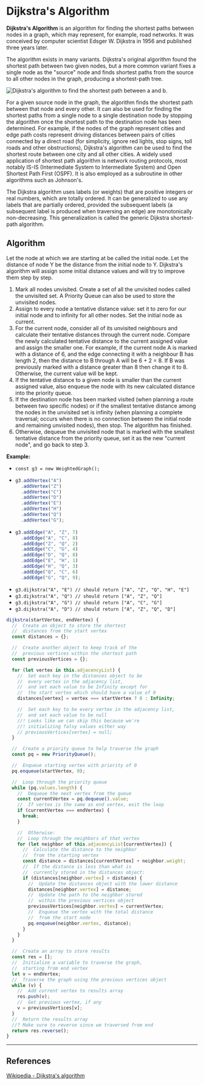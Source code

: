 # Dijkstra's Algorithm

**Dijkstra's Algorithm** is an algorithm for finding the shortest paths between nodes in a graph, which may represent, for example, road networks. It was conceived by computer scientist Edsger W. Dijkstra in 1956 and published three years later.

The algorithm exists in many variants. Dijkstra's original algorithm found the shortest path between two given nodes, but a more common variant fixes a single node as the "source" node and finds shortest paths from the source to all other nodes in the graph, producing a shortest-path tree.

![Dijkstra's algorithm to find the shortest path between a and b.](https://upload.wikimedia.org/wikipedia/commons/5/57/Dijkstra_Animation.gif)

For a given source node in the graph, the algorithm finds the shortest path between that node and every other. It can also be used for finding the shortest paths from a single node to a single destination node by stopping the algorithm once the shortest path to the destination node has been determined. For example, if the nodes of the graph represent cities and edge path costs represent driving distances between pairs of cities connected by a direct road (for simplicity, ignore red lights, stop signs, toll roads and other obstructions), Dijkstra's algorithm can be used to find the shortest route between one city and all other cities. A widely used application of shortest path algorithm is network routing protocols, most notably IS-IS (Intermediate System to Intermediate System) and Open Shortest Path First (OSPF). It is also employed as a subroutine in other algorithms such as Johnson's.

The Dijkstra algorithm uses labels (or weights) that are positive integers or real numbers, which are totally ordered. It can be generalized to use any labels that are partially ordered, provided the subsequent labels (a subsequent label is produced when traversing an edge) are monotonically non-decreasing. This generalization is called the generic Dijkstra shortest-path algorithm.

## Algorithm

Let the node at which we are starting at be called the initial node. Let the distance of node Y be the distance from the initial node to Y. Dijkstra's algorithm will assign some initial distance values and will try to improve them step by step.

1. Mark all nodes unvisited. Create a set of all the unvisited nodes called the unvisited set. A Priority Queue can also be used to store the unvisited nodes.
2. Assign to every node a tentative distance value: set it to zero for our initial node and to infinity for all other nodes. Set the initial node as current.
3. For the current node, consider all of its unvisited neighbours and calculate their tentative distances through the current node. Compare the newly calculated tentative distance to the current assigned value and assign the smaller one. For example, if the current node A is marked with a distance of 6, and the edge connecting it with a neighbour B has length 2, then the distance to B through A will be 6 + 2 = 8. If B was previously marked with a distance greater than 8 then change it to 8. Otherwise, the current value will be kept.
4. If the tentative distance to a given node is smaller than the current assigned value, also enqueue the node with its new calculated distance into the priority queue.
5. If the destination node has been marked visited (when planning a route between two specific nodes) or if the smallest tentative distance among the nodes in the unvisited set is infinity (when planning a complete traversal; occurs when there is no connection between the initial node and remaining unvisited nodes), then stop. The algorithm has finished.
6. Otherwise, dequeue the unvisited node that is marked with the smallest tentative distance from the priority queue, set it as the new "current node", and go back to step 3.

**Example:**

- `const g3 = new WeightedGraph();`
- ```js
  g3.addVertex("A")
    .addVertex("Z")
    .addVertex("C")
    .addVertex("D")
    .addVertex("E")
    .addVertex("H")
    .addVertex("Q")
    .addVertex("G");
  ```
- ```js
  g3.addEdge("A", "Z", 7)
    .addEdge("A", "C", 8)
    .addEdge("Z", "Q", 2)
    .addEdge("C", "G", 4)
    .addEdge("D", "Q", 8)
    .addEdge("E", "H", 1)
    .addEdge("H", "Q", 3)
    .addEdge("Q", "C", 6)
    .addEdge("G", "Q", 9);
  ```
- `g3.dijkstra("A", "E") // should return ["A", "Z", "Q", "H", "E"]`
- `g3.dijkstra("A", "Q") // should return ["A", "Z", "Q"]`
- `g3.dijkstra("A", "G") // should return ["A", "C", "G"]`
- `g3.dijkstra("A", "D") // should return ["A", "Z", "Q", "D"]`

```js
dijkstra(startVertex, endVertex) {
  //  Create an object to store the shortest
  //  distances from the start vertex
  const distances = {};

  //  Create another object to keep track of the
  //  previous vertices within the shortest path
  const previousVertices = {};

  for (let vertex in this.adjacencyList) {
    //  Set each key in the distances object to be
    //  every vertex in the adjacency list,
    //  and set each value to be Infinity except for
    //  the start vertex which should have a value of 0
    distances[vertex] = vertex === startVertex ? 0 : Infinity;

    //  Set each key to be every vertex in the adjacency list,
    //  and set each value to be null
    //! Looks like we can skip this because we're
    //! initializing falsy values either way
    // previousVertices[vertex] = null;
  }

  //  Create a priority queue to help traverse the graph
  const pq = new PriorityQueue();

  //  Enqueue starting vertex with priority of 0
  pq.enqueue(startVertex, 0);

  //  Loop through the priority queue
  while (pq.values.length) {
    //  Dequeue the next vertex from the queue
    const currentVertex = pq.dequeue().value;
    //  If vertex is the same as end vertex, exit the loop
    if (currentVertex === endVertex) {
      break;
    }

    //  Otherwise:
    //  Loop through the neighbors of that vertex
    for (let neighbor of this.adjacencyList[currentVertex]) {
      //  Calculate the distance to the neighbor
      //  from the starting vertex
      const distance = distances[currentVertex] + neighbor.weight;
      //  If the distance is less than what is
      //  currently stored in the distances object:
      if (distances[neighbor.vertex] > distance) {
        //  Update the distances object with the lower distance
        distances[neighbor.vertex] = distance;
        //  Update the path to the neighbor stored
        //  within the previous vertices object
        previousVertices[neighbor.vertex] = currentVertex;
        //  Enqueue the vertex with the total distance
        //  from the start node
        pq.enqueue(neighbor.vertex, distance);
      }
    }
  }

  //  Create an array to store results
  const res = [];
  //  Initialize a variable to traverse the graph,
  //  starting from end vertex
  let v = endVertex;
  //  Traverse the graph using the previous vertices object
  while (v) {
    //  Add current vertex to results array
    res.push(v);
    //  Get previous vertex, if any
    v = previousVertices[v];
  }
  //  Return the results array
  //? Make sure to reverse since we traversed from end
  return res.reverse();
}
```

---

## References

[Wikipedia - Dijkstra's algorithm](https://en.wikipedia.org/wiki/Dijkstra%27s_algorithm)
